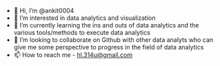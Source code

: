 - 👋 Hi, I’m @ankit0004
- 👀 I’m interested in data analytics and visualization
- 🌱 I’m currently learning the ins and outs of data analytics and the various tools/methods to execute data analytics
- 💞️ I’m looking to collaborate on Github with other data analyts who can give me some perspective to progress in the field of data analytics
- 📫 How to reach me - hl.314u@gmail.com

<!---
ankit0004/ankit0004 is a ✨ special ✨ repository because its `README.md` (this file) appears on your GitHub profile.
You can click the Preview link to take a look at your changes.
--->
